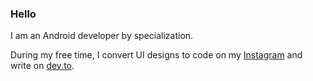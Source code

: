 ### Hello
I am an Android developer by specialization.

During my free time, I convert UI designs to code on my [Instagram](https://www.instagram.com/tcreates_llc/) and write on [dev.to](https://dev.to/agusioma).

<!--
**Agusioma/Agusioma** is a ✨ _special_ ✨ repository because its `README.md` (this file) appears on your GitHub profile.

Here are some ideas to get you started:

- 🔭 I’m currently working on ...
- 🌱 I’m currently learning ...
- 👯 I’m looking to collaborate on ...
- 🤔 I’m looking for help with ...
- 💬 Ask me about ...
- 📫 How to reach me: ...
- 😄 Pronouns: ...
- ⚡ Fun fact: ...
-->
